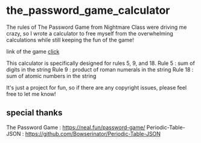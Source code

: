 # the_password_game_calculator
The rules of The Password Game from Nightmare Class were driving me crazy, so I wrote a calculator to free myself from the overwhelming calculations while still keeping the fun of the game!

link of the game [click](https://neal.fun/password-game/)

This calculator is specifically designed for rules 5, 9, and 18.
Rule 5 : sum of digits in the string
Rule 9 : product of roman numerals in the string
Rule 18 : sum of atomic numbers in the string

It's just a project for fun, so if there are any copyright issues, please feel free to let me know!

## special thanks
The Password Game : https://neal.fun/password-game/
Periodic-Table-JSON : https://github.com/Bowserinator/Periodic-Table-JSON

